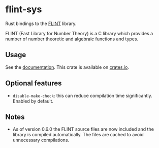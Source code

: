 # flint-sys

Rust bindings to the [FLINT](http://flintlib.org/) library. 

FLINT (Fast Library for Number Theory) is a C library which provides a number
of number theoretic and algebraic functions and types.

## Usage

See the [documentation](https://docs.rs/flint-sys/latest/flint_sys/). This crate is available on [crates.io](https://crates.io/crates/flint-sys).

## Optional features

  * `disable-make-check`: this can reduce compilation time significantly. Enabled by default.

## Notes
  * As of version 0.6.0 the FLINT source files are now included and the library is compiled automatically. The files are cached to avoid unnecessary compilations.
